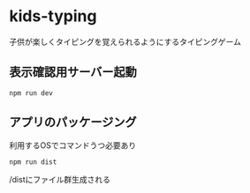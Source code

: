 # kids-typing
子供が楽しくタイピングを覚えられるようにするタイピングゲーム

## 表示確認用サーバー起動
```
npm run dev
```

## アプリのパッケージング
利用するOSでコマンドうつ必要あり
```
npm run dist
```
/distにファイル群生成される